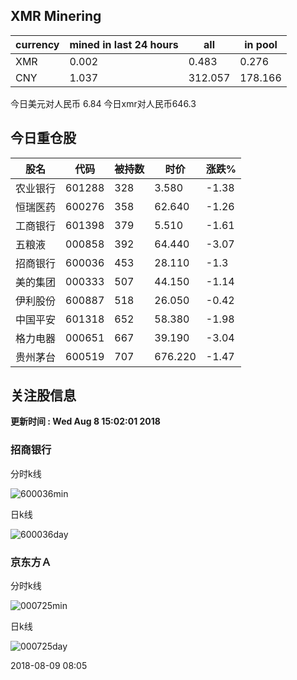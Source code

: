 ## XMR Minering

|currency|mined in last 24 hours|all|in pool|
|---|---|---|---|
|XMR|0.002|0.483|0.276|
|CNY|1.037|312.057|178.166|

今日美元对人民币 6.84	今日xmr对人民币646.3


## 今日重仓股 

|股名|代码|被持数|时价|涨跌%|
|---|---|---|---|---|
|农业银行|601288|328|3.580|-1.38|
|恒瑞医药|600276|358|62.640|-1.26|
|工商银行|601398|379|5.510|-1.61|
|五粮液|000858|392|64.440|-3.07|
|招商银行|600036|453|28.110|-1.3|
|美的集团|000333|507|44.150|-1.14|
|伊利股份|600887|518|26.050|-0.42|
|中国平安|601318|652|58.380|-1.98|
|格力电器|000651|667|39.190|-3.04|
|贵州茅台|600519|707|676.220|-1.47|

## 关注股信息
**更新时间 : Wed Aug  8 15:02:01 2018**
### 招商银行 
分时k线

![600036min](http://image.sinajs.cn/newchart/min/n/sh600036.gif)

日k线

![600036day](http://image.sinajs.cn/newchart/daily/n/sh600036.gif)

### 京东方Ａ 
分时k线

![000725min](http://image.sinajs.cn/newchart/min/n/sz000725.gif)

日k线

![000725day](http://image.sinajs.cn/newchart/daily/n/sz000725.gif)

2018-08-09 08:05